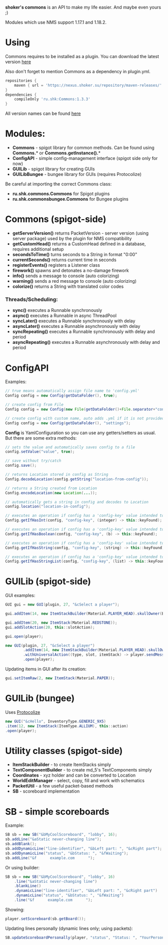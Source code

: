 **shoker's commons** is an API to make my life easier. And maybe even yours ;)

Modules which use NMS support 1.17.1 and 1.18.2.

# Using

Commons requires to be installed as a plugin. You can download the latest version [here](https://nexus.shoker.su/service/rest/v1/search/assets/download?sort=version&group=ru.shk&q=Commons&repository=maven-releases)

Also don't forget to mention Commons as a dependency in plugin.yml.

```groovy
repositories {
    maven { url = 'https://nexus.shoker.su/repository/maven-releases/' }
}
dependencies {
    compileOnly 'ru.shk:Commons:1.3.3'
}
```
All version names can be found [here](https://nexus.shoker.su/#browse/browse:maven-releases:ru%2Fshk%2FCommons)

# Modules:

- **Commons** - spigot library for common methods. Can be found using **Commons.*** or **Commons.getInstance().***
- **ConfigAPI** - simple config-management interface (spigot side only for now)
- **GUILib** - spigot library for creating GUIs
- **GUILibBungee** - bungee library for GUIs (requires Protocolize)

Be careful at importing the correct Commons class:
- **ru.shk.commons.Commons** for Spigot plugins
- **ru.shk.commonsbungee.Commons** for Bungee plugins

# Commons (spigot-side)

- **getServerVersion()** returns PacketVersion - server version (using server package) used by the plugin for NMS compatibility
- **getCustomHead()** returns a CustomHead defined in a database, requires additional setup
- **secondsToTime()** turns seconds to a String in format "0:00"
- **currentSeconds()** returns current time in seconds
- **registerEvents()** registers a Listener class
- **firework()** spawns and detonates a no-damage firework
- **info()** sends a message to console (auto colorizing)
- **warning()** sends a red message to console (auto colorizing)
- **colorize()** returns a String with translated color codes

### Threads/Scheduling:

- **sync()** executes a Runnable synchronously
- **async()** executes a Runnable in async ThreadPool
- **syncLater()** executes a Runnable synchronously with delay
- **asyncLater()** executes a Runnable asynchronously with delay
- **syncRepeating()** executes a Runnable synchronously with delay and period
- **asyncRepeating()** executes a Runnable asynchronously with delay and period

# ConfigAPI
Examples:
```java
// true means automatically assign file name to 'config.yml'
Config config = new Config(getDataFolder(), true);

// create config from File
Config config = new Config(new File(getDataFolder()+File.separator+"config.yml"));

// create config with custom name, auto adds .yml if it is not provided
Config config = new Config(getDataFolder(), "settings");
```
**Config** is YamlConfiguration so you can use any getters/setters as usual. But there are some extra methods:
```java
// sets the value and automatically saves config to a file
config.setValue("value", true);

// save without try/catch
config.save();
```
```java
// returns Location stored in config as String
Config.decodeLocation(config.getString("location-from-config"));

// returns a String created from Location
Config.encodeLocation(new Location(...));

// automatically gets a string in config and decodes to Location
config.location("location-in-config");
```

```java
// executes an operation if config has a 'config-key' value intended to be Integer
Config.getIfHasInt(config, "config-key", (integer) -> this::keyFound);

// executes an operation if config has a 'config-key' value intended to be Boolean
Config.getIfHasBoolean(config, "config-key", (b) -> this::keyFound);

// executes an operation if config has a 'config-key' value intended to be String
Config.getIfHasString(config, "config-key", (string) -> this::keyFound);

// executes an operation if config has a 'config-key' value intended to be List<String>
Config.getIfHasStringList(config, "config-key", (list) -> this::keyFound);
```

# GUILib (spigot-side)

GUI examples:
```java
GUI gui = new GUI(plugin, 27, "&cSelect a player");

gui.addItem(14, new ItemStackBuilder(Material.PLAYER_HEAD).skullOwner(Bukkit.getOfflinePlayer("shoker137")), this::clicked);

gui.addItem(20, new ItemStack(Material.REDSTONE));
gui.addSlotAction(20, this::slotAction);

gui.open(player);
```

```java
new GUI(plugin, 27, "&cSelect a player")
        .addItem(14, new ItemStackBuilder(Material.PLAYER_HEAD).skullOwner(Bukkit.getOfflinePlayer("shoker137")))
        .withUniversalAction((type, slot, itemStack) -> player.sendMessage("You clicked at "+slot));
        .open(player);
```

Updating items in GUI after its creation:
```java
gui.setItemRaw(2, new ItemStack(Material.PAPER));
```

# GUILib (bungee)

Uses [Protocolize](https://github.com/Exceptionflug/protocolize)
```java
new GUI("&cHello", InventoryType.GENERIC_9X5)
.item(12, new ItemStack(ItemType.ALLIUM), this::action)
.open(player);
```

# Utility classes (spigot-side)

- **ItemStackBuilder** - to create ItemStacks simply
- **TextComponentBuilder** - to create md_5's TextComponents simply
- **Coordinates** - xyz holder and can be converted to Location
- **WorldEditManager** - select, copy, fill and work with schematics
- **PacketUtil** - a few useful packet-based methods
- **SB** - scoreboard implementation

# SB - simple scoreboards

Example:

```java
SB sb = new SB("&bMyCoolScoreboard", "lobby", 16);
sb.addLine("&aStatic never-changing line");
sb.addBlank();
sb.addDynamicLine("line-identifier", "&bLeft part: ", "&cRight part");
sb.addDynamicLine("status", "&bStatus: ", "&fWaiting");
sb.addLine("&f      example.com      ");
```
Or using builder:
```java
SB sb = new SB("&bMyCoolScoreboard", "lobby", 16)
    .line("&aStatic never-changing line")
    .blankLine()
    .dynamicLine("line-identifier", "&bLeft part: ", "&cRight part")
    .dynamicLine("status", "&bStatus: ", "&fWaiting")
    .line("&f      example.com      ");
```
Showing:
```java
player.setScoreboard(sb.getBoard());
```
Updating lines personally (dynamic lines only; using packets):
```java
SB.updateScoreboardPersonally(player, "status", "Status: ", "YourPersonalStatus");
```